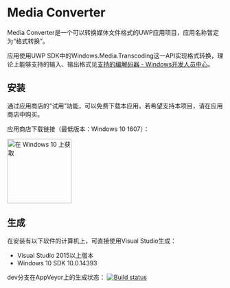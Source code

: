 # Media Converter
Media Converter是一个可以转换媒体文件格式的UWP应用项目，应用名称暂定为“格式转换”。

应用使用UWP SDK中的Windows.Media.Transcoding这一API实现格式转换，理论上能够支持的输入、输出格式见[支持的编解码器 - Windows开发人员中心][1]。

## 安装

通过应用商店的“试用”功能，可以免费下载本应用。若希望支持本项目，请在应用商店中购买。

应用商店下载链接（最低版本：Windows 10 1607）：

<a href="https://www.microsoft.com/store/apps/9ndjv6k3g2tj?ocid=github"><img src="https://assets.windowsphone.com/1cfd01f7-aad6-4896-8eb7-fea5f600e42d/Chinese_Simplified_Get_it_Win_10_InvariantCulture_Default.png" width="150" alt="在 Windows 10 上获取" /></a>

[1]: https://msdn.microsoft.com/zh-cn/windows/uwp/audio-video-camera/supported-codecs

## 生成
在安装有以下软件的计算机上，可直接使用Visual Studio生成：
- Visual Studio 2015以上版本
- Windows 10 SDK 10.0.14393

dev分支在AppVeyor上的生成状态：
[![Build status](https://ci.appveyor.com/api/projects/status/l0ik2t7vl2qxw3yk/branch/dev?svg=true)](https://ci.appveyor.com/project/taoyouh/converter/branch/dev)
